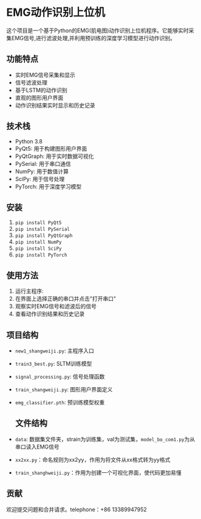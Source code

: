 # EMG动作识别上位机

这个项目是一个基于Python的EMG(肌电图)动作识别上位机程序。它能够实时采集EMG信号,进行滤波处理,并利用预训练的深度学习模型进行动作识别。

## 功能特点

- 实时EMG信号采集和显示
- 信号滤波处理
- 基于LSTM的动作识别
- 直观的图形用户界面
- 动作识别结果实时显示和历史记录

## 技术栈

- Python 3.8
- PyQt5: 用于构建图形用户界面
- PyQtGraph: 用于实时数据可视化
- PySerial: 用于串口通信
- NumPy: 用于数值计算
- SciPy: 用于信号处理
- PyTorch: 用于深度学习模型

## 安装

1. `pip install PyQt5`
2. `pip install PySerial`
3. `pip install PyQtGraph`
4. `pip install NumPy`
5. `pip install SciPy`
6. `pip install PyTorch`
  
## 使用方法

1. 运行主程序:
2. 在界面上选择正确的串口并点击"打开串口"
3. 观察实时EMG信号和滤波后的信号
4. 查看动作识别结果和历史记录

## 项目结构

- `new1_shangweiji.py`: 主程序入口
- `train3_best.py`: SLTM训练模型
- `signal_processing.py`: 信号处理函数
- `train_shangweiji.py`: 图形用户界面定义
- `emg_classifier.pth`: 预训练模型权重
  
  ## 文件结构
- `data`: 数据集文件夹，strain为训练集，val为测试集，`model_bo_com1.py`为从串口读入EMG信号
- `xx2xx.py`：命名规则为xx2yy，作用为将文件从xx格式转为yy格式
- `train_shanghweiji.py`：作用为创建一个可视化界面，使代码更加易懂
  
## 贡献

欢迎提交问题和合并请求。telephone：+86 13389947952
